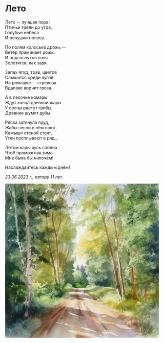 # Лето

Лето -- лучшая пора!  
Птичьи трели до утра,  
Голубые небеса  
И речушки полоса.

По полям колосьев дрожь --  
Ветер приминает рожь.  
И подсолнухов поля  
Золотятся, как заря.

Запах ягод, трав, цветов  
Слышится среди лугов.  
На ромашке -- стрекоза.  
Вдалеке ворчит гроза.

А в лесочке комары  
Ждут конца дневной жары.  
У сосны растут грибы,  
Древние шумят дубы.

Ряска затянула пруд,  
Жабы песни в нём поют.  
Камыши стеной стоят,  
Утки проплывают в ряд...

Летом надышусь сполна  
Чтоб промозглая зима  
Мне была бы нипочём!

Наслаждайтесь каждым днём!

*23.06.2023 г., автору 11 лет.*

![Лето](../images/forest-summer.jpg)
